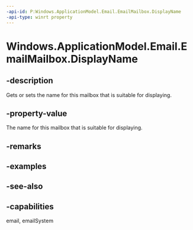 ```yaml
---
-api-id: P:Windows.ApplicationModel.Email.EmailMailbox.DisplayName
-api-type: winrt property
---
```


<!-- Property syntax
public string DisplayName { get;  set; }
-->

# Windows.ApplicationModel.Email.EmailMailbox.DisplayName

## -description
Gets or sets the name for this mailbox that is suitable for displaying.

## -property-value
The name for this mailbox that is suitable for displaying.

## -remarks

## -examples

## -see-also

## -capabilities
email, emailSystem
